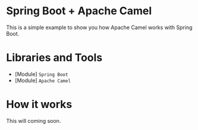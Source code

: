 # Spring Boot + Apache Camel

This is a simple example to show you how Apache Camel works with Spring Boot.

# Libraries and Tools
* [Module] `Spring Boot`
* [Module] `Apache Camel`

# How it works
This will coming soon.